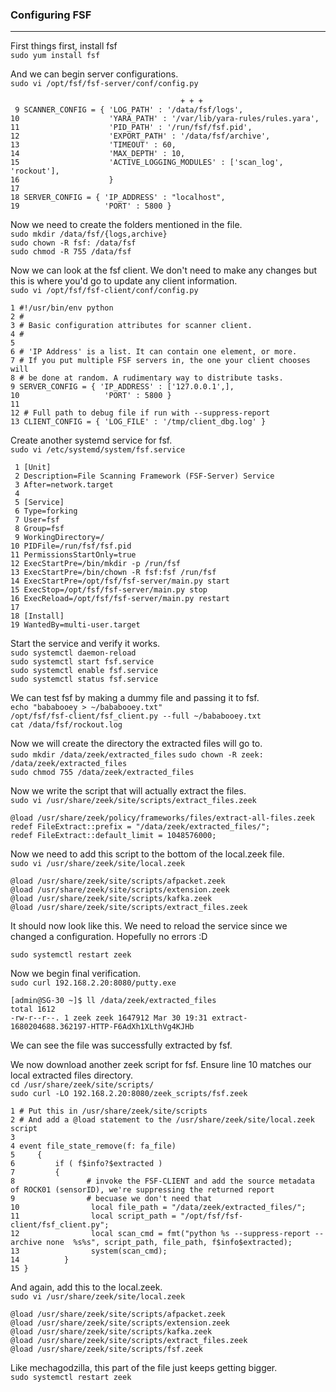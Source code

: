 ### Configuring FSF
---
First things first, install fsf  
`sudo yum install fsf`    

And we can begin server configurations.  
`sudo vi /opt/fsf/fsf-server/conf/config.py`  
```
                                      + + +
 9 SCANNER_CONFIG = { 'LOG_PATH' : '/data/fsf/logs',
10                    'YARA_PATH' : '/var/lib/yara-rules/rules.yara',
11                    'PID_PATH' : '/run/fsf/fsf.pid',
12                    'EXPORT_PATH' : '/data/fsf/archive',
13                    'TIMEOUT' : 60,
14                    'MAX_DEPTH' : 10,
15                    'ACTIVE_LOGGING_MODULES' : ['scan_log', 'rockout'],
16                    }
17
18 SERVER_CONFIG = { 'IP_ADDRESS' : "localhost",
19                   'PORT' : 5800 }
```

Now we need to create the folders mentioned in the file.  
`sudo mkdir /data/fsf/{logs,archive}`  
`sudo chown -R fsf: /data/fsf`  
`sudo chmod -R 755 /data/fsf`    

Now we can look at the fsf client. We don't need to make any changes but this is where you'd go to update any client information.   
`sudo vi /opt/fsf/fsf-client/conf/config.py`  
```
1 #!/usr/bin/env python
2 #
3 # Basic configuration attributes for scanner client.
4 #
5
6 # 'IP Address' is a list. It can contain one element, or more.
7 # If you put multiple FSF servers in, the one your client chooses will
8 # be done at random. A rudimentary way to distribute tasks.
9 SERVER_CONFIG = { 'IP_ADDRESS' : ['127.0.0.1',],
10                   'PORT' : 5800 }
11
12 # Full path to debug file if run with --suppress-report
13 CLIENT_CONFIG = { 'LOG_FILE' : '/tmp/client_dbg.log' }
```

Create another systemd service for fsf.  
`sudo vi /etc/systemd/system/fsf.service`  
```
 1 [Unit]
 2 Description=File Scanning Framework (FSF-Server) Service
 3 After=network.target
 4
 5 [Service]
 6 Type=forking
 7 User=fsf
 8 Group=fsf
 9 WorkingDirectory=/
10 PIDFile=/run/fsf/fsf.pid
11 PermissionsStartOnly=true
12 ExecStartPre=/bin/mkdir -p /run/fsf
13 ExecStartPre=/bin/chown -R fsf:fsf /run/fsf
14 ExecStartPre=/opt/fsf/fsf-server/main.py start
15 ExecStop=/opt/fsf/fsf-server/main.py stop
16 ExecReload=/opt/fsf/fsf-server/main.py restart
17
18 [Install]
19 WantedBy=multi-user.target
```

Start the service and verify it works.  
`sudo systemctl daemon-reload`  
`sudo systemctl start fsf.service`  
`sudo systemctl enable fsf.service`  
`sudo systemctl status fsf.service`  


We can test fsf by making a dummy file and passing it to fsf.  
`echo "bababooey > ~/bababooey.txt"`  
`/opt/fsf/fsf-client/fsf_client.py --full ~/bababooey.txt`  
`cat /data/fsf/rockout.log`  

Now we will create the directory the extracted files will go to.  
`sudo mkdir /data/zeek/extracted_files`
`sudo chown -R zeek: /data/zeek/extracted_files`  
`sudo chmod 755 /data/zeek/extracted_files`  

Now we write the script that will actually extract the files.  
`sudo vi /usr/share/zeek/site/scripts/extract_files.zeek`  
```
@load /usr/share/zeek/policy/frameworks/files/extract-all-files.zeek
redef FileExtract::prefix = "/data/zeek/extracted_files/";
redef FileExtract::default_limit = 1048576000;
```

Now we need to add this script to the bottom of the local.zeek file.  
`sudo vi /usr/share/zeek/site/local.zeek`  
```
@load /usr/share/zeek/site/scripts/afpacket.zeek
@load /usr/share/zeek/site/scripts/extension.zeek
@load /usr/share/zeek/site/scripts/kafka.zeek
@load /usr/share/zeek/site/scripts/extract_files.zeek
```
It should now look like this. We need to reload the service since we changed a configuration. Hopefully no errors :D  

`sudo systemctl restart zeek`   

Now we begin final verification.  
`sudo curl 192.168.2.20:8080/putty.exe`  
```
[admin@SG-30 ~]$ ll /data/zeek/extracted_files
total 1612
-rw-r--r--. 1 zeek zeek 1647912 Mar 30 19:31 extract-1680204688.362197-HTTP-F6AdXh1XLthVg4KJHb
```

We can see the file was successfully extracted by fsf.

We now download another zeek script for fsf. Ensure line 10 matches our local extracted files directory.  
`cd /usr/share/zeek/site/scripts/`  
`sudo curl -LO 192.168.2.20:8080/zeek_scripts/fsf.zeek`  
```
1 # Put this in /usr/share/zeek/site/scripts
2 # And add a @load statement to the /usr/share/zeek/site/local.zeek script
3
4 event file_state_remove(f: fa_file)
5     {
6         if ( f$info?$extracted )
7         {
8                # invoke the FSF-CLIENT and add the source metadata of ROCK01 (sensorID), we're suppressing the returned report
9                # becuase we don't need that
10                local file_path = "/data/zeek/extracted_files/";
11                local script_path = "/opt/fsf/fsf-client/fsf_client.py";
12                local scan_cmd = fmt("python %s --suppress-report --archive none  %s%s", script_path, file_path, f$info$extracted);
13                system(scan_cmd);
14          }
15 }

```

And again, add this to the local.zeek.  
`sudo vi /usr/share/zeek/site/local.zeek`  
```
@load /usr/share/zeek/site/scripts/afpacket.zeek
@load /usr/share/zeek/site/scripts/extension.zeek
@load /usr/share/zeek/site/scripts/kafka.zeek
@load /usr/share/zeek/site/scripts/extract_files.zeek
@load /usr/share/zeek/site/scripts/fsf.zeek
```
Like mechagodzilla, this part of the file just keeps getting bigger.  
`sudo systemctl restart zeek`  
